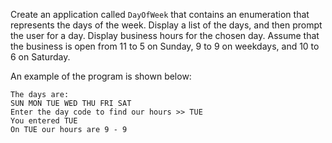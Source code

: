 Create an application called `DayOfWeek` that contains an enumeration that represents the days of the week. Display a list of the days, and then prompt the user for a day. Display business hours for the chosen day. Assume that the business is open from 11 to 5 on Sunday, 9 to 9 on weekdays, and 10 to 6 on Saturday.

An example of the program is shown below: 

```
The days are:
SUN MON TUE WED THU FRI SAT 
Enter the day code to find our hours >> TUE
You entered TUE
On TUE our hours are 9 - 9
```

